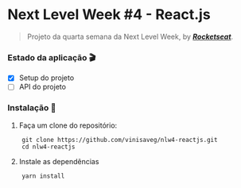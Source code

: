 # Next Level Week #4 - React.js

> Projeto da quarta semana da Next Level Week, by [**_Rocketseat_**](https://rocketseat.com.br/).

### Estado da aplicação :clapper:

- [x] Setup do projeto
- [ ] API do projeto

### Instalação :construction_worker:

1. Faça um clone do repositório:

```
    git clone https://github.com/vinisaveg/nlw4-reactjs.git
    cd nlw4-reactjs

```

2. Instale as dependências

```
    yarn install

```
